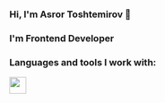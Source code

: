 ### Hi, I'm Asror Toshtemirov 👋

### I'm Frontend Developer

### Languages and tools I work with:

<code><img src="https://upload.wikimedia.org/wikipedia/commons/thumb/0/00/HTML5_logo_black.svg/2048px-HTML5_logo_black.svg.png" width="30px"></code>
